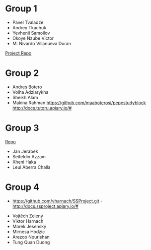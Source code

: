   

# Group 1
* Pavel Tvaladze
* Andrey Tkachuk
* Yevhenii Samoilov
* Okoye Nzube Victor
* M. Nivardo Villanueva Duran

[Project Repo](https://github.com/linkshift/culs-backend-summer-2017)

# Group 2
* Andres Botero
* Volha Adziarykha
* Sheikh Alam
* Makina Rahman
https://github.com/maaboterosi/pepestudyblock
http://docs.tutoru.apiary.io/#

  
# Group 3
[Repo](https://github.com/honzajerabek/culs-backend-summer-2017)
* Jan Jerabek
* Seifeldin Azzam
* Xheni Haka
* Leul Aberra Challa

# Group 4
- https://github.com/vharnach/SSProject.git
-http://docs.ssproject.apiary.io/#
* Vojtěch Zelený
* Viktor Harnach
* Marek Jesenský
* Mirnesa Hodzic
* Arezoo Nourishan
* Tung Quan Duong
